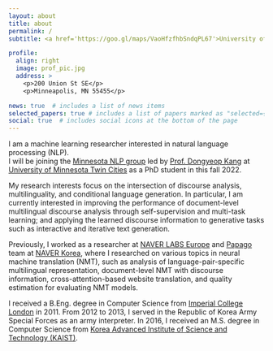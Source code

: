 ```yaml
---
layout: about
title: about
permalink: /
subtitle: <a href='https://goo.gl/maps/VaoHfzfhbSndqPL67'>University of Minnesota Twin Cities, Minneapolis, Minnesota, USA</a>

profile:
  align: right
  image: prof_pic.jpg
  address: >
    <p>200 Union St SE</p>
    <p>Minneapolis, MN 55455</p>

news: true  # includes a list of news items
selected_papers: true # includes a list of papers marked as "selected={true}"
social: true  # includes social icons at the bottom of the page
---
```


I am a machine learning researcher interested in natural language processing (NLP). <br>
I will be joining the [Minnesota NLP group](http://cs-u-ada.cs.umn.edu/) led by [Prof. Dongyeop Kang](https://dykang.github.io/) at [University of Minnesota Twin Cities](https://twin-cities.umn.edu/) as a PhD student in this fall 2022.

My research interests focus on the intersection of discourse analysis, multilinguality, and conditional
language generation.
In particular, I am currently interested in improving the performance of document-level multilingual discourse analysis through self-supervision and multi-task learning; and applying the learned discourse information to generative tasks such as interactive and iterative text generation.

Previously, I worked as a researcher at [NAVER LABS Europe](https://europe.naverlabs.com/) and [Papago](https://papago.naver.com/) team at [NAVER Korea](https://naver.com/), where I researched on various topics in neural machine translation (NMT), such as analysis of language-pair-specific multilingual representation, document-level NMT with discourse information, cross-attention-based website translation, and quality estimation for evaluating NMT models.

I received a B.Eng. degree in Computer Science from [Imperial College London](https://www.imperial.ac.uk/) in 2011.
From 2012 to 2013, I served in the Republic of Korea Army Special Forces as an army interpreter.
In 2016, I received an M.S. degree in Computer Science from [Korea Advanced Institute of Science and Technology (KAIST)](https://www.kaist.ac.kr/en/).
